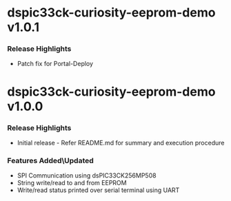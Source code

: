 # dspic33ck-curiosity-eeprom-demo v1.0.1

### Release Highlights

- Patch fix for Portal-Deploy

# dspic33ck-curiosity-eeprom-demo v1.0.0

### Release Highlights

- Initial release - Refer README.md for summary and execution procedure

### Features Added\Updated
- SPI Communication using dsPIC33CK256MP508
- String write/read to and from EEPROM
- Write/read status printed over serial terminal using UART



